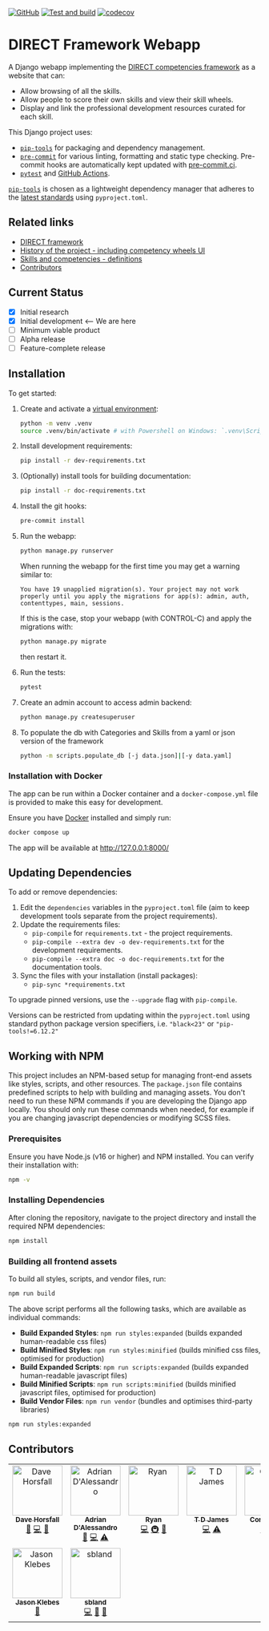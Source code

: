 <!-- markdownlint-disable MD041 -->

[![GitHub](https://img.shields.io/github/license/direct-framework/direct-webapp)](https://raw.githubusercontent.com/direct-framework/direct-webapp/main/LICENSE)
[![Test and build](https://github.com/direct-framework/direct-webapp/actions/workflows/ci.yml/badge.svg)](https://github.com/direct-framework/direct-webapp/actions/workflows/ci.yml)
[![codecov](https://codecov.io/gh/direct-framework/direct-webapp/graph/badge.svg?token=56K64XN243)](https://codecov.io/gh/direct-framework/direct-webapp)

# DIRECT Framework Webapp

A Django webapp implementing the [DIRECT competencies framework](https://github.com/direct-framework/digital-research-competencies-framework/) as a website that can:

- Allow browsing of all the skills.
- Allow people to score their own skills and view their skill wheels.
- Display and link the professional development resources curated for each skill.

This Django project uses:

- [`pip-tools`] for packaging and dependency management.
- [`pre-commit`](https://pre-commit.com/) for various linting, formatting and static type checking. Pre-commit hooks are automatically kept updated with [pre-commit.ci](https://pre-commit.ci).
- [`pytest`](https://pytest.org/) and [GitHub Actions](https://github.com/features/actions).

[`pip-tools`] is chosen as a lightweight dependency manager that adheres to the [latest standards](https://peps.python.org/pep-0621/) using `pyproject.toml`.

## Related links

- [DIRECT framework](https://github.com/direct-framework/digital-research-competencies-framework#about)
- [History of the project - including competency wheels UI](https://github.com/direct-framework/digital-research-competencies-framework#history)
- [Skills and competencies - definitions](https://github.com/direct-framework/digital-research-competencies-framework#competency-framework)
- [Contributors](https://github.com/direct-framework/digital-research-competencies-framework#contributors)

## Current Status

- [x] Initial research
- [x] Initial development <-- We are here
- [ ] Minimum viable product
- [ ] Alpha release
- [ ] Feature-complete release

## Installation

To get started:

1. Create and activate a [virtual environment](https://docs.python.org/3/library/venv.html):

   ```bash
   python -m venv .venv
   source .venv/bin/activate # with Powershell on Windows: `.venv\Scripts\Activate.ps1`
   ```

2. Install development requirements:

   ```bash
   pip install -r dev-requirements.txt
   ```

3. (Optionally) install tools for building documentation:

   ```bash
   pip install -r doc-requirements.txt
   ```

4. Install the git hooks:

   ```bash
   pre-commit install
   ```

5. Run the webapp:

   ```bash
   python manage.py runserver
   ```

   When running the webapp for the first time you may get a warning similar to:

   `You have 19 unapplied migration(s). Your project may not work properly until you apply the migrations for app(s): admin, auth, contenttypes, main, sessions.`

   If this is the case, stop your webapp (with CONTROL-C) and apply the migrations with:

   ```bash
   python manage.py migrate
   ```

   then restart it.

6. Run the tests:

   ```bash
   pytest
   ```

7. Create an admin account to access admin backend:

   ```bash
   python manage.py createsuperuser
   ```

8. To populate the db with Categories and Skills from a yaml or json version of the framework

   ```bash
   python -m scripts.populate_db [-j data.json]|[-y data.yaml]
   ```

### Installation with Docker

The app can be run within a Docker container and a `docker-compose.yml` file is provided to make this easy for development.

Ensure you have [Docker](https://docs.docker.com/desktop/) installed and simply run:

```bash
docker compose up
```

The app will be available at <http://127.0.0.1:8000/> <!-- markdown-link-check-disable-line -->

## Updating Dependencies

To add or remove dependencies:

1. Edit the `dependencies` variables in the `pyproject.toml` file (aim to keep development tools separate from the project requirements).
2. Update the requirements files:
   - `pip-compile` for `requirements.txt` - the project requirements.
   - `pip-compile --extra dev -o dev-requirements.txt` for the development requirements.
   - `pip-compile --extra doc -o doc-requirements.txt` for the documentation tools.
3. Sync the files with your installation (install packages):
   - `pip-sync *requirements.txt`

To upgrade pinned versions, use the `--upgrade` flag with `pip-compile`.

Versions can be restricted from updating within the `pyproject.toml` using standard python package version specifiers, i.e. `"black<23"` or `"pip-tools!=6.12.2"`

[`pip-tools`]: https://pip-tools.readthedocs.io/en/latest/

## Working with NPM

This project includes an NPM-based setup for managing front-end assets like styles, scripts, and other resources. The `package.json` file contains predefined scripts to help with building and managing assets. You don't need to run these NPM commands if you are developing the Django app locally. You should only run these commands when needed, for example if you are changing javascript dependencies or modifying SCSS files.

### Prerequisites

Ensure you have Node.js (v16 or higher) and NPM installed. You can verify their installation with:

```bash
npm -v
```

### Installing Dependencies

After cloning the repository, navigate to the project directory and install the required NPM dependencies:

```bash
npm install
```

### Building all frontend assets

To build all styles, scripts, and vendor files, run:

```bash
npm run build
```

The above script performs all the following tasks, which are available as individual commands:

- **Build Expanded Styles**: `npm run styles:expanded` (builds expanded human-readable css files)
- **Build Minified Styles**: `npm run styles:minified` (builds minified css files, optimised for production)
- **Build Expanded Scripts**: `npm run scripts:expanded` (builds expanded human-readable javascript files)
- **Build Minified Scripts**: `npm run scripts:minified` (builds minified javascript files, optimised for production)
- **Build Vendor Files**: `npm run vendor` (bundles and optimises third-party libraries)

```bash
npm run styles:expanded
```

## Contributors

<!-- ALL-CONTRIBUTORS-LIST:START - Do not remove or modify this section -->
<!-- prettier-ignore-start -->
<!-- markdownlint-disable -->
<table>
  <tbody>
    <tr>
      <td align="center" valign="top" width="14.28%"><a href="http://horsfall.dev"><img src="https://avatars.githubusercontent.com/u/1079934?v=4?s=100" width="100px;" alt="Dave Horsfall"/><br /><sub><b>Dave Horsfall</b></sub></a><br /><a href="#design-davehorsfall" title="Design">🎨</a> <a href="#code-davehorsfall" title="Code">💻</a> <a href="#projectManagement-davehorsfall" title="Project Management">📆</a></td>
      <td align="center" valign="top" width="14.28%"><a href="https://github.com/AdrianDAlessandro"><img src="https://avatars.githubusercontent.com/u/40875798?v=4?s=100" width="100px;" alt="Adrian D'Alessandro"/><br /><sub><b>Adrian D'Alessandro</b></sub></a><br /><a href="#design-AdrianDAlessandro" title="Design">🎨</a> <a href="#code-AdrianDAlessandro" title="Code">💻</a> <a href="#test-AdrianDAlessandro" title="Tests">⚠️</a></td>
      <td align="center" valign="top" width="14.28%"><a href="https://github.com/TinyMarsh"><img src="https://avatars.githubusercontent.com/u/13540127?v=4?s=100" width="100px;" alt="Ryan"/><br /><sub><b>Ryan</b></sub></a><br /><a href="#code-TinyMarsh" title="Code">💻</a> <a href="#infra-TinyMarsh" title="Infrastructure (Hosting, Build-Tools, etc)">🚇</a> <a href="#tool-TinyMarsh" title="Tools">🔧</a></td>
      <td align="center" valign="top" width="14.28%"><a href="https://github.com/tdjames1"><img src="https://avatars.githubusercontent.com/u/10053102?v=4?s=100" width="100px;" alt="T D James"/><br /><sub><b>T D James</b></sub></a><br /><a href="#code-tdjames1" title="Code">💻</a> <a href="#test-tdjames1" title="Tests">⚠️</a></td>
      <td align="center" valign="top" width="14.28%"><a href="https://github.com/connoraird"><img src="https://avatars.githubusercontent.com/u/61978554?v=4?s=100" width="100px;" alt="Connor Aird"/><br /><sub><b>Connor Aird</b></sub></a><br /><a href="#code-connoraird" title="Code">💻</a> <a href="#test-connoraird" title="Tests">⚠️</a></td>
      <td align="center" valign="top" width="14.28%"><a href="https://personalpages.manchester.ac.uk/staff/Andrew.Gait/"><img src="https://avatars.githubusercontent.com/u/13529420?v=4?s=100" width="100px;" alt="Andrew Gait"/><br /><sub><b>Andrew Gait</b></sub></a><br /><a href="#ideas-andrewgait" title="Ideas, Planning, & Feedback">🤔</a></td>
      <td align="center" valign="top" width="14.28%"><a href="https://brynnoelubald.com/"><img src="https://avatars.githubusercontent.com/u/55503826?v=4?s=100" width="100px;" alt="Bryn Noel Ubald"/><br /><sub><b>Bryn Noel Ubald</b></sub></a><br /><a href="#tool-bnubald" title="Tools">🔧</a></td>
    </tr>
    <tr>
      <td align="center" valign="top" width="14.28%"><a href="https://github.com/jklebes"><img src="https://avatars.githubusercontent.com/u/11175421?v=4?s=100" width="100px;" alt="Jason Klebes"/><br /><sub><b>Jason Klebes</b></sub></a><br /><a href="#bug-jklebes" title="Bug reports">🐛</a></td>
      <td align="center" valign="top" width="14.28%"><a href="https://github.com/sbland"><img src="https://avatars.githubusercontent.com/u/4863319?v=4?s=100" width="100px;" alt="sbland"/><br /><sub><b>sbland</b></sub></a><br /><a href="#code-sbland" title="Code">💻</a> <a href="#design-sbland" title="Design">🎨</a> <a href="#ideas-sbland" title="Ideas, Planning, & Feedback">🤔</a></td>
    </tr>
  </tbody>
</table>

<!-- markdownlint-restore -->
<!-- prettier-ignore-end -->

<!-- ALL-CONTRIBUTORS-LIST:END -->
